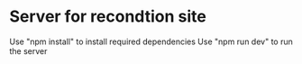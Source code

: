 # Server for recondtion site
Use "npm install" to install required dependencies 
Use "npm run dev" to run the server
